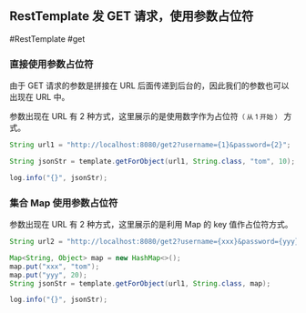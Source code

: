 ## RestTemplate 发 GET 请求，使用参数占位符

#RestTemplate #get 

### 直接使用参数占位符

由于 GET 请求的参数是拼接在 URL 后面传递到后台的，因此我们的参数也可以出现在 URL 中。

参数出现在 URL 有 2 种方式，这里展示的是使用数字作为占位符<small>（ 从 1 开始 ）</small> 方式。

```java
String url1 = "http://localhost:8080/get2?username={1}&password={2}";

String jsonStr = template.getForObject(url1, String.class, "tom", 10);

log.info("{}", jsonStr);
```

### 集合 Map 使用参数占位符

参数出现在 URL 有 2 种方式，这里展示的是利用 Map 的 key 值作占位符方式。

```java
String url2 = "http://localhost:8080/get2?username={xxx}&password={yyy}";

Map<String, Object> map = new HashMap<>();
map.put("xxx", "tom");
map.put("yyy", 20);
String jsonStr = template.getForObject(url1, String.class, map);

log.info("{}", jsonStr);
```

